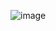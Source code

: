 ![image](https://user-images.githubusercontent.com/77739870/126567759-531f81ad-f3de-44df-8aa0-ffda4bf6f05b.png)

